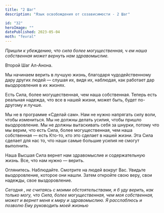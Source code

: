 ```yaml
---
title: "2 Шаг"
description: "Язык освобождения от созависимости - 2 Шаг"

id: "32"
heroImage: ""
datePublished: 2023-05-04
moth: "fevral"
---
```


_Пришли_ _к_ _убеждению,_ _что_ _сила_ _более_ _могущественная,_ _ч_ _ем_
_наша_ _собственная_ _может_ _вернуть_ _нам_ _здравомыслие._

Второй Шаг Ал-Анона.

Мы начинаем верить в лучшую жизнь, благодаря чудодейственному дару других
людей — слушая их, видя их, наблюдая, как работает дар выздоровления в их
жизнях.

Есть Сила, более могущественная, чем наша собственная. Теперь есть реальная
надежда, что все в нашей жизни, может быть, будет по-другому и лучше.

Мы не в программе «Сделай сам». Нам не нужно напрягать силу воли, чтобы
измениться. Мы не должны делать усилия, чтобы пришло выздоровление. Мы не
должны вытаскивать себя за шнурки, потому что мы верим, что есть Сила, более
могущественная, чем наша собственная — есть Кто-то, кто это сделает в нашей
жизни. Эта Сила сделает для нас то, что наши самые большие усилия не смогут
выполнить.

Наша Высшая Сила вернет нам здравомыслие и содержательную жизнь. Все, что нам
нужно — верить.

Оглянитесь. Наблюдайте. Смотрите на людей вокруг Вас. Увидьте выздоровление,
которое они нашли. Затем откройте свою веру, свои надежды, свое выздоровление.

_Сегодня_ , _не_ _считаясь_ _с_ _моими_ _обстоятельствами,_ _я_ _б_ _уду_
_верить,_ _как_ _только_ _могу,_ _что_ _Сила,_ _более_ _могущественная,_ _чем_
_моя_ _собственная,_ _может_ _и_ _вернет_ _меня_ _к_ _миру_ _и_
_здравомыслию._ _Я_ _расслаблюсь_ _и_ _позволю_ _Ему_ _руководить_ _моей_
_жизнью_
